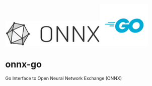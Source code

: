 <p align="left"><img width="60%" src="vignettes/imgs/ONNX_logo_main.png"/><img width="30%" src="vignettes/imgs/Go-Logo_Blue.svg"/></p>

# onnx-go
Go Interface to Open Neural Network Exchange (ONNX) 

